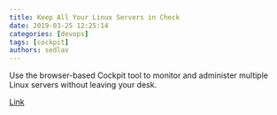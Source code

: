 ```yaml
---
title: Keep All Your Linux Servers in Check
date: 2019-03-25 12:25:14
categories: [devops]
tags: [cockpit]
authors: sedlav
---
```

        
Use the browser-based Cockpit tool to monitor and administer multiple Linux servers without leaving your desk.

[Link](http://www.linux-magazine.com/Online/Features/Keep-All-Your-Linux-Servers-in-Check/(tagID)/337)
